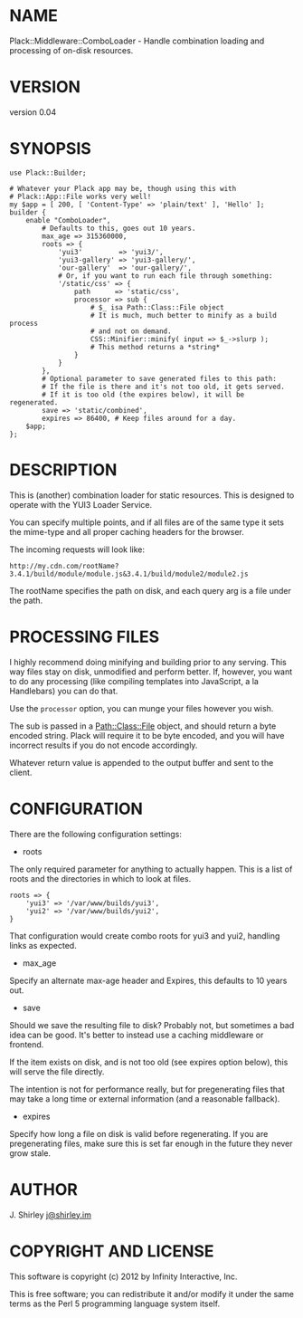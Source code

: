 # NAME

Plack::Middleware::ComboLoader - Handle combination loading and processing of on-disk resources.

# VERSION

version 0.04

# SYNOPSIS

    use Plack::Builder;

    # Whatever your Plack app may be, though using this with
    # Plack::App::File works very well!
    my $app = [ 200, [ 'Content-Type' => 'plain/text' ], 'Hello' ];
    builder {
        enable "ComboLoader",
            # Defaults to this, goes out 10 years. 
            max_age => 315360000,
            roots => {
                'yui3'         => 'yui3/',
                'yui3-gallery' => 'yui3-gallery/',
                'our-gallery'  => 'our-gallery/',
                # Or, if you want to run each file through something:
                '/static/css' => {
                    path      => 'static/css',
                    processor => sub {
                        # $_ isa Path::Class::File object
                        # It is much, much better to minify as a build process
                        # and not on demand.
                        CSS::Minifier::minify( input => $_->slurp );
                        # This method returns a *string*
                    }
                }
            },
            # Optional parameter to save generated files to this path:
            # If the file is there and it's not too old, it gets served.
            # If it is too old (the expires below), it will be regenerated.
            save => 'static/combined',
            expires => 86400, # Keep files around for a day.
        $app;
    };

# DESCRIPTION

This is (another) combination loader for static resources. This is designed to
operate with the YUI3 Loader Service.

You can specify multiple points, and if all files are of the same type it sets
the mime-type and all proper caching headers for the browser.

The incoming requests will look like:

    http://my.cdn.com/rootName?3.4.1/build/module/module.js&3.4.1/build/module2/module2.js

The rootName specifies the path on disk, and each query arg is a file under the
path.

# PROCESSING FILES

I highly recommend doing minifying and building prior to any serving. This way
files stay on disk, unmodified and perform better.  If, however, you want to
do any processing (like compiling templates into JavaScript, a la Handlebars)
you can do that.

Use the `processor` option, you can munge your files however you wish.

The sub is passed in a [Path::Class::File](http://search.cpan.org/perldoc?Path::Class::File) object, and should return a byte
encoded string. Plack will require it to be byte encoded, and you will have
incorrect results if you do not encode accordingly.

Whatever return value is appended to the output buffer and sent to the client.

# CONFIGURATION

There are the following configuration settings:

- roots

The only required parameter for anything to actually happen. This is a list
of roots and the directories in which to look at files.

    roots => {
        'yui3' => '/var/www/builds/yui3',
        'yui2' => '/var/www/builds/yui2',
    }

That configuration would create combo roots for yui3 and yui2, handling links
as expected.

- max_age

Specify an alternate max-age header and Expires, this defaults to 10 years out.

- save

Should we save the resulting file to disk? Probably not, but sometimes a bad
idea can be good. It's better to instead use a caching middleware or frontend.

If the item exists on disk, and is not too old (see expires option below), this
will serve the file directly.

The intention is not for performance really, but for pregenerating files that
may take a long time or external information (and a reasonable fallback).

- expires

Specify how long a file on disk is valid before regenerating. If you are
pregenerating files, make sure this is set far enough in the future they never
grow stale.

# AUTHOR

J. Shirley <j@shirley.im>

# COPYRIGHT AND LICENSE

This software is copyright (c) 2012 by Infinity Interactive, Inc.

This is free software; you can redistribute it and/or modify it under
the same terms as the Perl 5 programming language system itself.